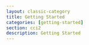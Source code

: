 ```yaml
---
layout: classic-category
title: Getting Started
categories: [getting-started]
section: cci2
description: Getting Started
---
```

